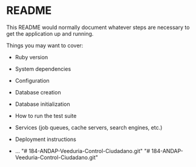 # README

This README would normally document whatever steps are necessary to get the
application up and running.

Things you may want to cover:

* Ruby version

* System dependencies

* Configuration

* Database creation

* Database initialization

* How to run the test suite

* Services (job queues, cache servers, search engines, etc.)

* Deployment instructions

* ...
"# 184-ANDAP-Veeduria-Control-Ciudadano.git" 
"# 184-ANDAP-Veeduria-Control-Ciudadano.git" 
